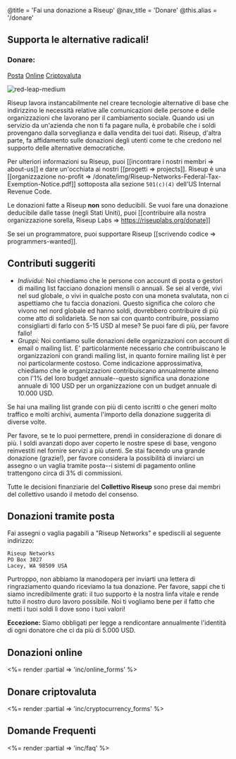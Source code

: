 @title = 'Fai una donazione a Riseup'
@nav_title = 'Donare'
@this.alias = '/donare'

##  Supporta le alternative radicali!

### Donare:

<a class="btn btn-default" href="#donazioni-tramite-posta">Posta</a> <a class="btn btn-default" href="#donazioni-online">Online</a> <a class="btn btn-default" href="#donare-criptovaluta">Criptovaluta</a>

<p class="pull-right"><img class="image-right" src="img/red-leap-medium.jpg" alt="red-leap-medium"></p>

Riseup lavora instancabilmente nel creare tecnologie alternative di base che indirizzino le necessità relative alle comunicazioni delle persone e delle organizzazioni che lavorano per il cambiamento sociale. Quando usi un servizio da un'azienda che non ti fa pagare nulla,  è probabile che i soldi provengano dalla sorveglianza e dalla vendita dei tuoi dati. Riseup, d'altra parte, fa affidamento sulle donazioni degli utenti come te che credono nel supporto delle alternative democratiche.

Per ulteriori informazioni su Riseup, puoi [[incontrare i nostri membri => about-us]] e dare un'occhiata ai nostri [[progetti => projects]]. Riseup è una [[organizzazione no-profit => /donate/img/Riseup-Networks-Federal-Tax-Exemption-Notice.pdf]] sottoposta alla sezione `501(c)(4)` dell'US Internal Revenue Code.

Le donazioni fatte a Riseup **non** sono deducibili. Se vuoi fare una donazione deducibile dalle tasse (negli Stati Uniti), puoi [[contribuire alla nostra organizzazione sorella, Riseup Labs => https://riseuplabs.org/donate]]

Se sei un programmatore, puoi supportare Riseup [[scrivendo codice => programmers-wanted]].

## Contributi suggeriti

* *Individui:* Noi chiediamo che le persone con account di posta o gestori di mailing list facciano donazioni mensili o annuali. Se sei al verde, vivi nel sud globale, o vivi in qualche posto con una moneta svalutata, non ci aspettiamo che tu faccia donazioni. Questo significa che coloro che vivono nel nord globale ed hanno soldi, dovrebbero contribuire di più come atto di solidarietà. Se non sai con quanto contribuire, possiamo consigliarti di farlo con 5-15 USD al mese? Se puoi fare di più, per favore fallo!
* *Gruppi:* Noi contiamo sulle donazioni delle organizzazioni con account di email o mailing list. E' particolarmente necessario che contribuiscano le organizzazioni con grandi mailing list, in quanto fornire mailing list è per noi particolarmente costoso. Come indicazione approssimativa, chiediamo che le organizzazioni contribuiscano annualmente almeno con l'1% del loro budget annuale--questo significa una donazione annuale di 100 USD per un organizzazione con un budget annuale di 10.000 USD.

Se hai una mailing list grande con più di cento iscritti o che generi molto traffico e molti archivi, aumenta l'importo della donazione suggerita di diverse volte.

Per favore, se te lo puoi permettere, prendi in considerazione di donare di più. I soldi avanzati dopo aver coperto le nostre spese di base, vengono reinvestiti nel fornire servizi a più utenti. Se stai facendo una grande donazione (grazie!), per favore considera la possibilità di inviarci un assegno o un vaglia tramite posta--i sistemi di pagamento online trattengono circa di 3% di commissioni.

Tutte le decisioni finanziarie del **Collettivo Riseup** sono prese dai membri del collettivo usando il metodo del consenso.


##  Donazioni tramite posta

Fai assegni o vaglia pagabili a "Riseup Networks" e spediscili al seguente indirizzo:

	Riseup Networks
	PO Box 3027
	Lacey, WA 98509 USA

Purtroppo, non abbiamo la manodopera per inviarti una lettera di ringraziamento quando riceviamo la tua donazione. Per favore, sappi che ti siamo incredibilmente grati: il tuo supporto è la nostra linfa vitale e rende tutto il nostro duro lavoro possibile. Noi ti vogliamo bene per il fatto che metti i tuoi soldi lì dove sono i tuoi valori! 

**Eccezione:** Siamo obbligati per legge a rendicontare annualmente l'identità di ogni donatore che ci da più di 5.000 USD.

##  Donazioni online

<%= render :partial => 'inc/online_forms' %>

##  Donare criptovaluta

<%= render :partial => 'inc/cryptocurrency_forms' %>

##  Domande Frequenti

<%= render :partial => 'inc/faq' %>

